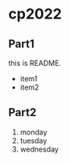 # cp2022

## Part1
this is README.
 - item1
 - item2

 ## Part2
 1. monday
 1. tuesday
 1. wednesday
